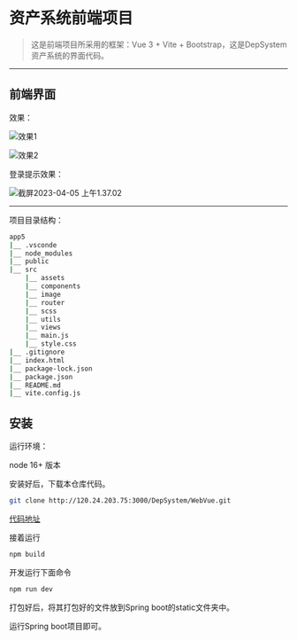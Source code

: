 # 资产系统前端项目

> 这是前端项目所采用的框架：Vue 3 + Vite + Bootstrap，这是DepSystem资产系统的界面代码。

---

## 前端界面

效果：

![效果1](http://rrq7aezf5.sabkt.gdipper.com/typora/%E6%88%AA%E5%B1%8F2023-04-04%20%E4%B8%8A%E5%8D%889.12.33.png)

![效果2](http://rrq7aezf5.sabkt.gdipper.com/typora/%E6%88%AA%E5%B1%8F2023-04-04%20%E4%B8%8A%E5%8D%889.13.10.png)

登录提示效果：

![截屏2023-04-05 上午1.37.02](https://i.imgur.com/up8uqdU.png)

---

项目目录结构：

```bash
app5
|__ .vsconde
|__ node_modules
|__ public
|__ src
    |__ assets
    |__ components
    |__ image
    |__ router
    |__ scss
    |__ utils
    |__ views
    |__ main.js
    |__ style.css
|__ .gitignore
|__ index.html
|__ package-lock.json
|__ package.json
|__ README.md
|__ vite.config.js
```

## 安装

运行环境：

node 16+ 版本

安装好后，下载本仓库代码。

```sh
git clone http://120.24.203.75:3000/DepSystem/WebVue.git
```

[代码地址](http://120.24.203.75:3000/DepSystem/WebVue.git)

接着运行

```bash
npm build
```

开发运行下面命令

```sh
npm run dev
```

打包好后，将其打包好的文件放到Spring boot的static文件夹中。

运行Spring boot项目即可。
